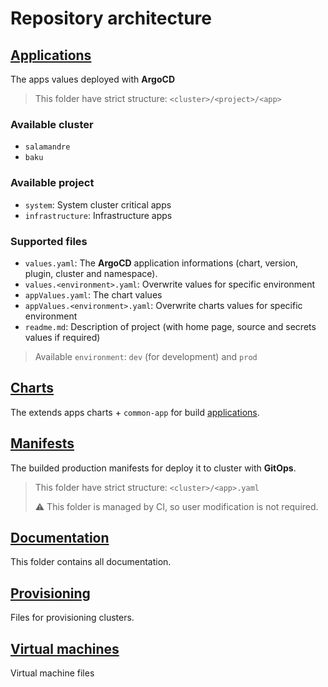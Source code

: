 # Repository architecture

## [Applications](/apps/)

The apps values deployed with **ArgoCD**

> This folder have strict structure: `<cluster>/<project>/<app>`

### Available cluster

- `salamandre`
- `baku`

### Available project

- `system`: System cluster critical apps
- `infrastructure`: Infrastructure apps

### Supported files

- `values.yaml`: The **ArgoCD** application informations (chart, version, plugin, cluster and namespace).
- `values.<environment>.yaml`: Overwrite values for specific environment
- `appValues.yaml`: The chart values
- `appValues.<environment>.yaml`: Overwrite charts values for specific environment
- `readme.md`: Description of project (with home page, source and secrets values if required)

> Available `environment`: `dev` (for development) and `prod`

## [Charts](/charts/)

The extends apps charts + `common-app` for build [applications](#applications).

## [Manifests](/manifests/)

The builded production manifests for deploy it to cluster with **GitOps**.

> This folder have strict structure: `<cluster>/<app>.yaml`
>
> ⚠️ This folder is managed by CI, so user modification is not required.

## [Documentation](/docs/)

This folder contains all documentation.

## [Provisioning](/ansible/)

Files for provisioning clusters.

## [Virtual machines](/vagrant/)

Virtual machine files
